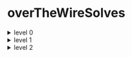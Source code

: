 # overTheWireSolves

<details>
<summary >level 0</summary>


> first of all you need to connect to ssh and this step must be repeated everytime you get the password of the next level

```sh
ssh [username]@bandit.labs.overthewire.org -p 2220
// this will ask you to enter the password
```
once you get there type ```ls``` you will find a file called ```readme```
- type :
```sh
cat readme
```

this will show you the password to the next level 
- now type ```exit``` to exit this machine and connect to the level2 machine
</details>

<details>

<summary>level 1</summary>

> connect to this machine using ssh as mentionned before

once you get there type ```ls``` you will find a file called ```-``` 
if you try to ```cat - ``` this wont work because '-' is a special character that used to indcates flags of a command so if you wanna tell the terminal to give you tha content of that '-' file, type :

```sh
cat ./-
```

</details>

<details>

<summary>level 2</summary>

> connect to this machine using ssh as mentionned before

once you get there type ```ls``` you will find a file called `spaces in this filename`

you cant use `cat spaces in this file name` because it will count all other words after a single space as an argument to that command do you have to use a `\` before a space to skip it 
```sh
cat spaces\ in\ this\ filename
```

</details>